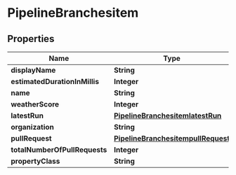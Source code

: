 
# PipelineBranchesitem

## Properties
Name | Type | Description | Notes
------------ | ------------- | ------------- | -------------
**displayName** | **String** |  |  [optional]
**estimatedDurationInMillis** | **Integer** |  |  [optional]
**name** | **String** |  |  [optional]
**weatherScore** | **Integer** |  |  [optional]
**latestRun** | [**PipelineBranchesitemlatestRun**](PipelineBranchesitemlatestRun.md) |  |  [optional]
**organization** | **String** |  |  [optional]
**pullRequest** | [**PipelineBranchesitempullRequest**](PipelineBranchesitempullRequest.md) |  |  [optional]
**totalNumberOfPullRequests** | **Integer** |  |  [optional]
**propertyClass** | **String** |  |  [optional]



